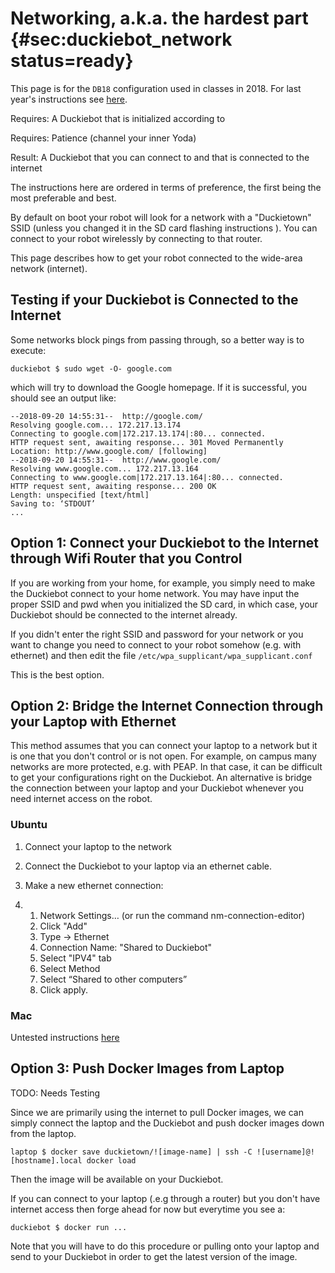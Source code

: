 # Networking, a.k.a. the hardest part {#sec:duckiebot_network status=ready}

This page is for the `DB18` configuration used in classes in 2018. For last year's instructions see [here](https://docs.duckietown.org/DT17/). 

<div class='requirements' markdown="1">


Requires: A Duckiebot that is initialized according to [](#setup-duckiebot)

Requires: Patience (channel your inner Yoda)

Result: A Duckiebot that you can connect to and that is connected to the internet

</div>

The instructions here are ordered in terms of preference, the first being the most preferable and best. 



By default on boot your robot will look for a network with a "Duckietown" SSID (unless you changed it in the SD card flashing instructions [](#burn-sd-card)). You can connect to your robot wirelessly by connecting to that router. 

This page describes how to get your robot connected to the wide-area network (internet).



## Testing if your Duckiebot is Connected to the Internet

Some networks block pings from passing through, so a better way is to execute:

```
duckiebot $ sudo wget -O- google.com
```

which will try to download the Google homepage. If it is successful, you should see an output like:

```
--2018-09-20 14:55:31--  http://google.com/
Resolving google.com... 172.217.13.174
Connecting to google.com|172.217.13.174|:80... connected.
HTTP request sent, awaiting response... 301 Moved Permanently
Location: http://www.google.com/ [following]
--2018-09-20 14:55:31--  http://www.google.com/
Resolving www.google.com... 172.217.13.164
Connecting to www.google.com|172.217.13.164|:80... connected.
HTTP request sent, awaiting response... 200 OK
Length: unspecified [text/html]
Saving to: ‘STDOUT’
...
```

## Option 1: Connect your Duckiebot to the Internet through Wifi Router that you Control

If you are working from your home, for example, you simply need to make the Duckiebot connect to your home network. You may have input the proper SSID and pwd when you initialized the SD card, in which case, your Duckiebot should be connected to the internet already. 

If you didn't enter the right SSID and password for your network or you want to change you need to connect to your robot somehow (e.g. with ethernet) and then edit the file `/etc/wpa_supplicant/wpa_supplicant.conf`

This is the best option. 

## Option 2: Bridge the Internet Connection through your Laptop with Ethernet

This method assumes that you can connect your laptop to a network but it is one that you don't control or is not open. For example, on campus many networks are more protected, e.g. with PEAP. In that case, it can be difficult to get your configurations right on the Duckiebot. An alternative is bridge the connection between your laptop and your Duckiebot whenever you need internet access on the robot. 

### Ubuntu

1. Connect your laptop to the network

2. Connect the Duckiebot to your laptop via an ethernet cable.

3. Make a new ethernet connection:

4. 1. Network Settings… (or run the command nm-connection-editor)
   2. Click "Add"
   3. Type -> Ethernet
   4. Connection Name: "Shared to Duckiebot"
   5. Select "IPV4" tab
   6. Select Method
   7. Select “Shared to other computers”
   8. Click apply.



### Mac

Untested instructions [here](https://medium.com/@tzhenghao/how-to-ssh-into-your-raspberry-pi-with-a-mac-and-ethernet-cable-636a197d055)



## Option 3: Push Docker Images from Laptop

TODO: Needs Testing

Since we are primarily using the internet to pull Docker images, we can simply connect the laptop and the Duckiebot and push docker images down from the laptop. 

```
laptop $ docker save duckietown/![image-name] | ssh -C ![username]@![hostname].local docker load
```

Then the image will be available on your Duckiebot.

If you can connect to your laptop (.e.g through a router) but you don't have internet access then forge ahead for now but everytime you see a:

```
duckiebot $ docker run ...
```

Note that you will have to do this procedure or pulling onto your laptop and send to your Duckiebot in order to get the latest version of the image. 
